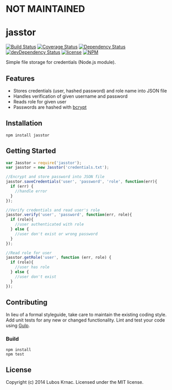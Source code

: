 # NOT MAINTAINED

# jasstor 

[![Build Status](https://drone.io/github.com/lkrnac/jasstor/status.png)](https://drone.io/github.com/lkrnac/jasstor/latest)
[![Coverage Status](https://coveralls.io/repos/lkrnac/jasstor/badge.png?branch=master)](https://coveralls.io/r/lkrnac/jasstor?branch=master)
[![Dependency Status](https://david-dm.org/lkrnac/jasstor.svg?theme=shields.io)](https://david-dm.org/lkrnac/jasstor)
[![devDependency Status](https://david-dm.org/lkrnac/jasstor/dev-status.svg?theme=shields.io)](https://david-dm.org/lkrnac/jasstor#info=devDependencies)
[![license](http://img.shields.io/npm/l/jasstor.svg)](http://img.shields.io/npm/l/jasstor.svg)
[![NPM](https://nodei.co/npm/jasstor.png)](https://nodei.co/npm/jasstor/)

Simple file storage for credentials (Node.js module).

## Features
 - Stores credentials (user, hashed password) and role name into JSON file
 - Handles verification of given username and password
 - Reads role for given user
 - Passwords are hashed with [bcrypt](https://github.com/ncb000gt/node.bcrypt.js)

## Installation
```Shell
npm install jasstor
```

## Getting Started
```javascript
var Jasstor = require('jasstor');
var jasstor = new Jasstor('credentials.txt');

//Encrypt and store password into JSON file
jasstor.saveCredentials('user', 'password', 'role', function(err){
  if (err) {
    //handle error
  }
});

//Verify credentials and read user's role
jasstor.verify('user', 'password', function(err, role){
  if (role){
    //user authenticated with role
  } else {
    //user don't exist or wrong password
  }
});

//Read role for user
jasstor.getRole('user', function (err, role) {
  if (role){
    //user has role
  } else {
    //user don't exist
  }
});

```

## Contributing
In lieu of a formal styleguide, take care to maintain the existing coding style. Add unit tests for any new or changed functionality. Lint and test your code using [Gulp](http://gulpjs.com/).

### Build
```Shell
npm install
npm test
```

## License
Copyright (c) 2014 Lubos Krnac. Licensed under the MIT license.
